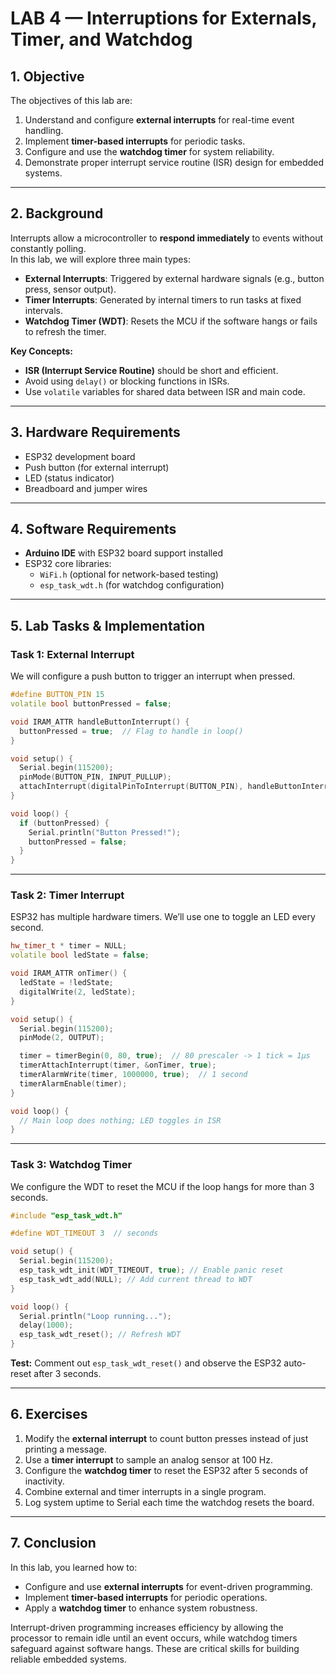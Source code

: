 # LAB 4 — Interruptions for Externals, Timer, and Watchdog

## 1. Objective
The objectives of this lab are:
1. Understand and configure **external interrupts** for real-time event handling.
2. Implement **timer-based interrupts** for periodic tasks.
3. Configure and use the **watchdog timer** for system reliability.
4. Demonstrate proper interrupt service routine (ISR) design for embedded systems.

---

## 2. Background
Interrupts allow a microcontroller to **respond immediately** to events without constantly polling.  
In this lab, we will explore three main types:

- **External Interrupts**: Triggered by external hardware signals (e.g., button press, sensor output).
- **Timer Interrupts**: Generated by internal timers to run tasks at fixed intervals.
- **Watchdog Timer (WDT)**: Resets the MCU if the software hangs or fails to refresh the timer.

**Key Concepts:**
- **ISR (Interrupt Service Routine)** should be short and efficient.
- Avoid using `delay()` or blocking functions in ISRs.
- Use `volatile` variables for shared data between ISR and main code.

---

## 3. Hardware Requirements
- ESP32 development board
- Push button (for external interrupt)
- LED (status indicator)
- Breadboard and jumper wires

---

## 4. Software Requirements
- **Arduino IDE** with ESP32 board support installed
- ESP32 core libraries:
  - `WiFi.h` (optional for network-based testing)
  - `esp_task_wdt.h` (for watchdog configuration)

---

## 5. Lab Tasks & Implementation

### Task 1: External Interrupt
We will configure a push button to trigger an interrupt when pressed.

```cpp
#define BUTTON_PIN 15
volatile bool buttonPressed = false;

void IRAM_ATTR handleButtonInterrupt() {
  buttonPressed = true;  // Flag to handle in loop()
}

void setup() {
  Serial.begin(115200);
  pinMode(BUTTON_PIN, INPUT_PULLUP);
  attachInterrupt(digitalPinToInterrupt(BUTTON_PIN), handleButtonInterrupt, FALLING);
}

void loop() {
  if (buttonPressed) {
    Serial.println("Button Pressed!");
    buttonPressed = false;
  }
}
```

---

### Task 2: Timer Interrupt
ESP32 has multiple hardware timers. We’ll use one to toggle an LED every second.

```cpp
hw_timer_t * timer = NULL;
volatile bool ledState = false;

void IRAM_ATTR onTimer() {
  ledState = !ledState;
  digitalWrite(2, ledState);
}

void setup() {
  Serial.begin(115200);
  pinMode(2, OUTPUT);

  timer = timerBegin(0, 80, true);  // 80 prescaler -> 1 tick = 1µs
  timerAttachInterrupt(timer, &onTimer, true);
  timerAlarmWrite(timer, 1000000, true);  // 1 second
  timerAlarmEnable(timer);
}

void loop() {
  // Main loop does nothing; LED toggles in ISR
}
```

---

### Task 3: Watchdog Timer
We configure the WDT to reset the MCU if the loop hangs for more than 3 seconds.

```cpp
#include "esp_task_wdt.h"

#define WDT_TIMEOUT 3  // seconds

void setup() {
  Serial.begin(115200);
  esp_task_wdt_init(WDT_TIMEOUT, true); // Enable panic reset
  esp_task_wdt_add(NULL); // Add current thread to WDT
}

void loop() {
  Serial.println("Loop running...");
  delay(1000);
  esp_task_wdt_reset(); // Refresh WDT
}
```

**Test:** Comment out `esp_task_wdt_reset()` and observe the ESP32 auto-reset after 3 seconds.

---

## 6. Exercises
1. Modify the **external interrupt** to count button presses instead of just printing a message.
2. Use a **timer interrupt** to sample an analog sensor at 100 Hz.
3. Configure the **watchdog timer** to reset the ESP32 after 5 seconds of inactivity.
4. Combine external and timer interrupts in a single program.
5. Log system uptime to Serial each time the watchdog resets the board.

---

## 7. Conclusion
In this lab, you learned how to:
- Configure and use **external interrupts** for event-driven programming.
- Implement **timer-based interrupts** for periodic operations.
- Apply a **watchdog timer** to enhance system robustness.

Interrupt-driven programming increases efficiency by allowing the processor to remain idle until an event occurs, while watchdog timers safeguard against software hangs. These are critical skills for building reliable embedded systems.


